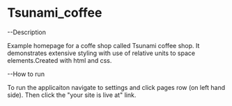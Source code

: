 # Tsunami_coffee

--Description

Example homepage for a coffe shop called Tsunami coffee shop. It demonstrates extensive styling with use of relative units to space elements.Created with html and css.

--How to run

To run the applicaiton navigate to settings and click pages row (on left hand side). Then click the "your site is live at" link.

